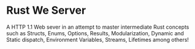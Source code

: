 # Rust We Server

A HTTP 1.1 Web sever in an attempt to master intermediate Rust concepts such as Structs, Enums, Options, Results, Modularization, Dynamic and Static dispatch, Environment Variables, Streams, Lifetimes among others!